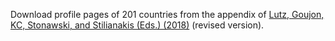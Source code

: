Download profile pages of 201 countries from the appendix of  <a href="https://ec.europa.eu/jrc/en/publication/demographic-and-human-capital-scenarios-21st-century-2018-assessment-201-countries">Lutz, Goujon, KC, Stonawski, and Stilianakis (Eds.) (2018)</a> (revised version).

